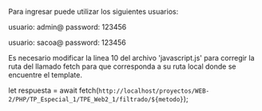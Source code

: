 Para ingresar puede utilizar los siguientes usuarios:

usuario: admin@
password: 123456

usuario: sacoa@
password: 123456


 Es necesario modificar la linea 10 del archivo 'javascript.js' para corregir la ruta del llamado fetch
para que corresponda a su ruta local donde se encuentre el template.

let respuesta = await fetch(`http://localhost/proyectos/WEB-2/PHP/TP_Especial_1/TPE_Web2_1/filtrado/${metodo}`);
